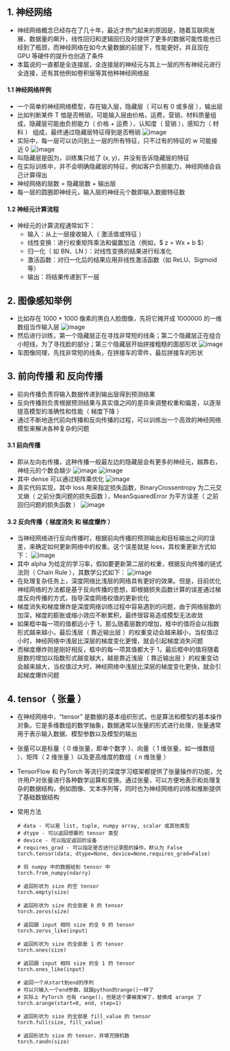 ## 1. 神经网络

- 神经网络概念已经存在了几十年，最近才热门起来的原因是，随着互联网发展，数据量的飙升，线性回归和逻辑回归及时提供了更多的数据可能性能也已经到了瓶颈，而神经网络在如今大量数据的前提下，性能更好。并且现在 GPU 等硬件的提升也创造了条件
- 本篇说的一直都是全连接层，全连接层的神经元与其上一层的所有神经元进行全连接，还有其他例如卷积层等其他种神经网络层

#### 1.1 神经网络样例

- 一个简单的神经网络模型，存在输入层，隐藏层（ 可以有 0 或多层 ），输出层
- 比如判断某件 T 恤是否畅销，可能输入层由价格，运费，营销，材料质量组成，隐藏层可能由负担能力（ 价格 + 运费 ），认知度（ 营销 ），感知力（ 材料 ） 组成，最终通过隐藏层特征得到是否畅销
  ![image](https://github.com/jianyi-gronk/jianyi-gronk/assets/95062803/b4c900db-22e2-4dd8-8d86-3f0bae8c8200)
- 实际中，每一层可以访问到上一层的所有特征，只不过有的特征的 w 可能接近 0
  ![image](https://github.com/jianyi-gronk/jianyi-gronk/assets/95062803/050eaf9e-77d4-438c-932c-cd1efd2747c6)
- 叫隐藏层是因为，训练集只给了 (x, y)，并没有告诉隐藏层的特征
- 在实际训练中，并不会明确隐藏层的特征，例如客户负担能力，神经网络会自己计算得出
- 神经网络的层数 = 隐藏层数 + 输出层
- 每一层的圆圈即神经元，输入层的神经元个数即输入数据特征数

#### 1.2 神经元计算流程

- 神经元的计算流程通常如下：
  - 输入：从上一层接收输入（ 激活值或特征 ）
  - 线性变换：进行权重矩阵乘法和偏置加法（例如，$ z = Wx + b $）
  - 归一化（ 如 BN、LN ）：对线性变换的结果进行标准化
  - 激活函数：对归一化后的结果应用非线性激活函数（如 ReLU、Sigmoid 等）
  - 输出：将结果传递到下一层

## 2. 图像感知举例

- 比如存在 1000 \* 1000 像素的黑白人脸图像，先将它摊开成 1000000 的一维数组当作输入层
  ![image](https://github.com/jianyi-gronk/jianyi-gronk/assets/95062803/82d52b62-08c1-46ec-8c90-98e72f4f0dd1)
- 然后进行训练，第一个隐藏层正在寻找非常短的线条；第二个隐藏层正在组合小短线，为了寻找脸的部分；第三个隐藏层开始拼接粗糙的面部形状
  ![image](https://github.com/jianyi-gronk/jianyi-gronk/assets/95062803/3edc661f-52e0-4101-87e4-3a8c1020f06c)
- 车图像同理，先找非常短的线条，在拼接车的零件，最后拼接车的形状

## 3. 前向传播 和 反向传播

- 前向传播负责将输入数据传递到输出层得到预测结果
- 反向传播则负责根据预测结果与真实值之间的差异来调整权重和偏差，以逐渐提高模型的准确性和性能（ 梯度下降 ）
- 通过不断地迭代前向传播和反向传播的过程，可以训练出一个高效的神经网络模型来解决各种复杂的问题

#### 3.1 前向传播

- 即从左向右传播，这种传播一般最左边的隐藏层会有更多的神经元，越靠右，神经元的个数会越少
  ![image](https://github.com/jianyi-gronk/jianyi-gronk/assets/95062803/a401c498-e553-418a-95fd-0fb760deb7de)
  ![image](https://github.com/jianyi-gronk/jianyi-gronk/assets/95062803/c2029b67-266f-47da-b214-d54a7a7b335a)
- 其中 dense 可以通过矩阵乘优化
  ![image](https://github.com/jianyi-gronk/jianyi-gronk/assets/95062803/e3b019d9-96e7-4395-8f82-c43fd5ccbe88)
- 真实代码实现，其中 loss 用来指定损失函数，BinaryCrossentropy 为二元交叉熵（ 之前分类问题的损失函数 ），MeanSquaredError 为平方误差（ 之前回归问题的损失函数 ）
  ![image](https://github.com/jianyi-gronk/jianyi-gronk/assets/95062803/1794092d-c269-4a60-ab5d-999b263fbf62)

#### 3.2 反向传播（ 梯度消失 和 梯度爆炸 ）

- 当神经网络进行反向传播时，根据前向传播的预测输出和目标输出之间的误差，来确定如何更新网络中的权重。这个误差就是 loss，其权重更新方式如下：
  ![image](https://github.com/jianyi-gronk/jianyi-gronk/assets/95062803/e9ca1016-98a7-489b-91d9-2e0c82429c00)
- 其中 alpha 为给定的学习率，假如要更新第二层的权重，根据反向传播的链式法则（ Chain Rule ），其数学公式如下：
  ![image](https://github.com/jianyi-gronk/jianyi-gronk/assets/95062803/ad882d55-8603-4550-bbc4-04fe930dff03)
- 在处理复杂任务上，深度网络比浅层的网络具有更好的效果。但是，目前优化神经网络的方法都是基于反向传播的思想，即根据损失函数计算的误差通过梯度反向传播的方式，指导深度网络权值的更新优化
- 梯度消失和梯度爆炸是深度网络训练过程中容易遇到的问题，由于网络层数的加深，梯度的膨胀或缩小效应不断累积，最终很容易造成模型无法收敛
- 如果框中每一项的值都远小于 1，那么随着层数的增加，框中的值将会以指数形式越来越小，最后浅层（ 靠近输出层 ）的权重变动会越来越小，当权值过小时，神经网络中浅层比深层的梯度变化更慢，就会引起梯度消失问题
- 而梯度爆炸则是刚好相反，框中的每一项其值都大于 1，最后框中的值将随着层数的增加以指数形式越变越大，越是靠近浅层（ 靠近输出层 ）的权重变动会越来越大，当权值过大时，神经网络中浅层比深层的梯度变化更快，就会引起梯度爆炸问题

## 4. tensor（ 张量 ）

- 在神经网络中，“tensor” 是数据的基本组织形式，也是算法和模型的基本操作对象。它是多维数组的数学抽象，数据通常以张量的形式进行处理，张量通常用于表示输入数据、模型参数以及模型的输出
- 张量可以是标量（ 0 维张量，即单个数字 ）、向量（ 1 维张量，如一维数组 ）、矩阵（ 2 维张量 ）以及更高维度的数组（ n 维张量 ）
- TensorFlow 和 PyTorch 等流行的深度学习框架都提供了张量操作的功能，允许用户对张量进行各种数学运算和变换。通过张量，可以方便地表示和处理复杂的数据结构，例如图像、文本序列等，同时也为神经网络的训练和推断提供了基础数据结构
- 常用方法

  ```
  # data - 可以是 list, tuple, numpy array, scalar 或其他类型
  # dtype - 可以返回想要的 tensor 类型
  # device - 可以指定返回的设备
  # requires_grad - 可以指定是否进行记录图的操作，默认为 False
  torch.tensor(data, dtype=None, device=None,requires_grad=False)

  # 将 numpy 中的数据给到 tensor 中
  torch.from_numpy(ndarry)

  # 返回形状为 size 的空 tensor
  torch.empty(size)

  # 返回形状为 size 的全部是 0 的 tensor
  torch.zeros(size)

  # 返回跟 input 相同 size 的全 0 的 tensor
  torch.zeros_like(input)

  # 返回形状为 size 的全部是 1 的 tensor
  torch.ones(size)

  # 返回跟 input 相同 size 的全 1 的 tensor
  torch.ones_like(input)

  # 返回一个从start到end的序列
  # 可以只输入一个end参数，就跟python的range()一样了
  # 实际上 PyTorch 也有 range()，但是这个要被废掉了，替换成 arange 了
  torch.arange(start=0, end, step=1)

  # 返回形状为 size 的全部是 fill_value 的 tensor
  torch.full(size, fill_value)

  # 返回形状为 size 的 tensor，并填充随机数
  torch.randn(size)
  ```
